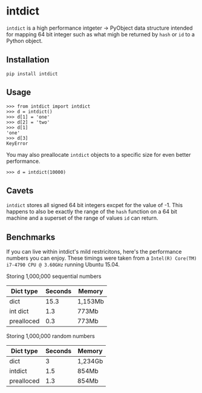 # intdict

`intdict` is a high performance intgeter -> PyObject data structure
intended for mapping 64 bit integer such as what migh be returned by
`hash` or `id` to a Python object.


## Installation

`pip install intdict`

##  Usage

```
>>> from intdict import intdict
>>> d = intdict() 
>>> d[1] = 'one'
>>> d[2] = 'two'
>>> d[1]
'one'
>>> d[3]
KeyError
```

You may also preallocate `intdict` objects to a specific size for even
better performance.

```
>>> d = intdict(10000)
```

## Cavets

`intdict` stores all signed 64 bit integers excpet for the value of
-1.  This happens to also be exactly the range of the `hash` function
on a 64 bit machine and a superset of the range of values `id` can
return.

## Benchmarks

If you can live within intdict's mild restricitons, here's the
performance numbers you can enjoy.  These timings were taken from a
`Intel(R) Core(TM) i7-4790 CPU @ 3.60GHz` running Ubuntu 15.04.


Storing 1,000,000 sequential numbers

| Dict type  | Seconds | Memory  |
| ---------- | ------- | --------|
| dict       | 15.3    | 1,153Mb |
| int dict   | 1.3     | 773Mb   |
| prealloced | 0.3     | 773Mb   |

Storing 1,000,000 random numbers

| Dict type  | Seconds | Memory  |
| ---------- | ------- | ------- |
| dict       | 3       | 1,234Gb |
| intdict    | 1.5     | 854Mb   |
| prealloced | 1.3     | 854Mb   |
